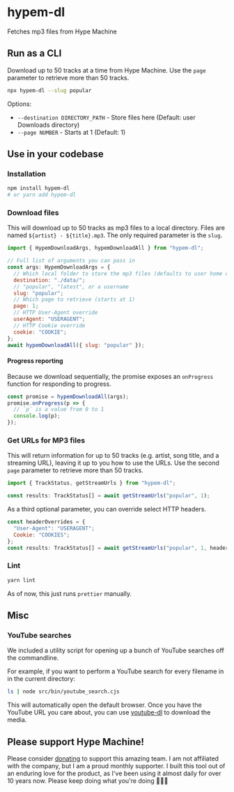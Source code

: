 # hypem-dl

Fetches mp3 files from Hype Machine

## Run as a CLI

Download up to 50 tracks at a time from Hype Machine.
Use the `page` parameter to retrieve more than 50 tracks.

```bash
npx hypem-dl --slug popular
```

Options:
- `--destination DIRECTORY_PATH` - Store files here (Default: user Downloads directory)
- `--page NUMBER` - Starts at 1 (Default: 1)

## Use in your codebase

### Installation

```bash
npm install hypem-dl
# or yarn add hypem-dl
```

### Download files

This will download up to 50 tracks as mp3 files to a local directory.
Files are named `${artist} - ${title}.mp3`.
The only required parameter is the `slug`.

```js
import { HypemDownloadArgs, hypemDownloadAll } from "hypem-dl";

// Full list of arguments you can pass in
const args: HypemDownloadArgs = {
  // Which local folder to store the mp3 files (defaults to user home downloads folder)
  destination: "./data/";
  // "popular", "latest", or a username
  slug: "popular";
  // Which page to retrieve (starts at 1)
  page: 1;
  // HTTP User-Agent override
  userAgent: "USERAGENT";
  // HTTP Cookie override
  cookie: "COOKIE";
};
await hypemDownloadAll({ slug: "popular" });
```

#### Progress reporting

Because we download sequentially, the promise exposes an `onProgress` function for responding to progress.

```js
const promise = hypemDownloadAll(args);
promise.onProgress(p => {
  // `p` is a value from 0 to 1
  console.log(p);
});
```

### Get URLs for MP3 files

This will return information for up to 50 tracks
(e.g. artist, song title, and a streaming URL),
leaving it up to you how to use the URLs.
Use the second `page` parameter to retrieve more than 50 tracks.


```js
import { TrackStatus, getStreamUrls } from "hypem-dl";

const results: TrackStatus[] = await getStreamUrls("popular", 1);
```

As a third optional parameter, you can override select HTTP headers.

```js
const headerOverrides = {
  "User-Agent": "USERAGENT";
  Cookie: "COOKIES";
};
const results: TrackStatus[] = await getStreamUrls("popular", 1, headerOverrides);
```


### Lint

```bash
yarn lint
```

As of now, this just runs `prettier` manually.

## Misc

### YouTube searches

We included a utility script for opening up a bunch of YouTube searches off the commandline.

For example, if you want to perform a YouTube search for every filename in
in the current directory:

```bash
ls | node src/bin/youtube_search.cjs
```

This will automatically open the default browser.
Once you have the YouTube URL you care about, you can use 
[youtube-dl](https://github.com/ytdl-org/youtube-dl)
to download the media.

## Please support Hype Machine!

Please consider [donating](https://hypem.com/support-us) to support this amazing team.
I am not affiliated with the company, but I am a proud monthly supporter.
I built this tool out of an enduring love for the product,
as I've been using it almost daily for over 10 years now.
Please keep doing what you're doing 💜💜💜

